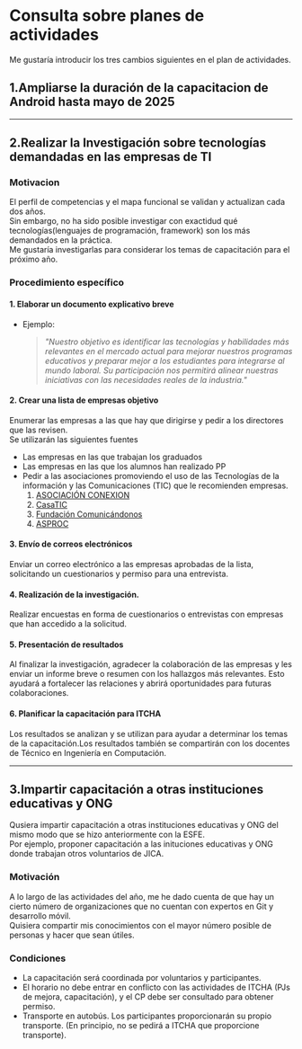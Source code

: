 # Consulta sobre planes de actividades
Me gustaría introducir los tres cambios siguientes en el plan de actividades.

## 1.Ampliarse la duración de la capacitacion de Android hasta mayo de 2025
___
## 2.Realizar la Investigación sobre tecnologías demandadas en las empresas de TI

### Motivacion
El perfil de competencias y el mapa funcional se validan y actualizan cada dos años.
<br>
Sin embargo, no ha sido posible investigar con exactidud qué tecnologías(lenguajes de programación, framework) son los más demandados en la práctica.
<br>
Me gustaría investigarlas para considerar los temas de capacitación para el próximo año.


### Procedimiento específico
#### 1. **Elaborar un documento explicativo breve**  
  - Ejemplo:  
    > *"Nuestro objetivo es identificar las tecnologías y habilidades más relevantes en el mercado actual para mejorar nuestros programas educativos y preparar mejor a los estudiantes para integrarse al mundo laboral. Su participación nos permitirá alinear nuestras iniciativas con las necesidades reales de la industria."*

#### 2. **Crear una lista de empresas objetivo**  
Enumerar las empresas a las que hay que dirigirse y pedir a los directores que las revisen.
<br>
Se utilizarán las siguientes fuentes
- Las empresas en las que trabajan los graduados
- Las empresas en las que los alumnos han realizado PP
- Pedir a las asociaciones promoviendo el uso de las Tecnologías de la información y las Comunicaciones (TIC) que le recomienden empresas.
  1. [ASOCIACIÓN CONEXION](https://conexion.sv/inicio/)
  2. [CasaTIC](https://www.casatic.org/index)
  3. [Fundación Comunicándonos](https://comunicandonos.org.sv/inicio/)
  4. [ASPROC](https://www.facebook.com/ASPROC.ORG/about)

#### **3. Envío de correos electrónicos**
Enviar un correo electrónico a las empresas aprobadas de la lista, solicitando un cuestionarios y permiso para una entrevista.

#### **4. Realización de la investigación.**
Realizar encuestas en forma de cuestionarios o entrevistas con empresas que han accedido a la solicitud.

#### **5. Presentación de resultados**
Al finalizar la investigación, agradecer la colaboración de las empresas y les enviar un informe breve o resumen con los hallazgos más relevantes. Esto ayudará a fortalecer las relaciones y abrirá oportunidades para futuras colaboraciones.

#### **6. Planificar la capacitación para ITCHA**
Los resultados se analizan y se utilizan para ayudar a determinar los temas de la capacitación.Los resultados también se compartirán con los docentes de Técnico en Ingeniería en Computación.
___

## 3.Impartir capacitación a otras instituciones educativas y ONG
Qusiera impartir capacitación a otras instituciones educativas y ONG del mismo modo que se hizo anteriormente con la ESFE.
<br>
Por ejemplo, proponer capacitación a las inituciones educativas y ONG donde trabajan otros voluntarios de JICA.

### Motivación
A lo largo de las actividades del año, me he dado cuenta de que hay un cierto número de organizaciones que no cuentan con expertos en Git y desarrollo móvil.
<br>
Quisiera compartir mis conocimientos con el mayor número posible de personas y hacer que sean útiles.

### Condiciones
- La capacitación será coordinada por voluntarios y participantes.
- El horario no debe entrar en conflicto con las actividades de ITCHA (PJs de mejora, capacitación), y el CP debe ser consultado para obtener permiso.
- Transporte en autobús. Los participantes proporcionarán su propio transporte. (En principio, no se pedirá a ITCHA que proporcione transporte).
